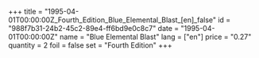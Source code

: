 +++
title = "1995-04-01T00:00:00Z_Fourth_Edition_Blue_Elemental_Blast_[en]_false"
id = "988f7b31-24b2-45c2-89e4-ff6bd9e0c8c7"
date = "1995-04-01T00:00:00Z"
name = "Blue Elemental Blast"
lang = ["en"]
price = "0.27"
quantity = 2
foil = false
set = "Fourth Edition"
+++
